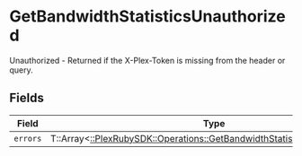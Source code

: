# GetBandwidthStatisticsUnauthorized

Unauthorized - Returned if the X-Plex-Token is missing from the header or query.


## Fields

| Field                                                                                                                                            | Type                                                                                                                                             | Required                                                                                                                                         | Description                                                                                                                                      |
| ------------------------------------------------------------------------------------------------------------------------------------------------ | ------------------------------------------------------------------------------------------------------------------------------------------------ | ------------------------------------------------------------------------------------------------------------------------------------------------ | ------------------------------------------------------------------------------------------------------------------------------------------------ |
| `errors`                                                                                                                                         | T::Array<[::PlexRubySDK::Operations::GetBandwidthStatisticsStatisticsErrors](../../models/operations/getbandwidthstatisticsstatisticserrors.md)> | :heavy_minus_sign:                                                                                                                               | N/A                                                                                                                                              |